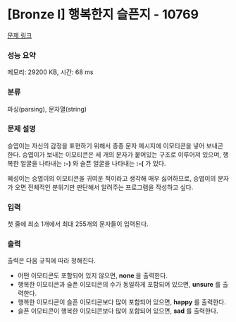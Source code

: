 # [Bronze I] 행복한지 슬픈지 - 10769 

[문제 링크](https://www.acmicpc.net/problem/10769) 

### 성능 요약

메모리: 29200 KB, 시간: 68 ms

### 분류

파싱(parsing), 문자열(string)

### 문제 설명

<p>승엽이는 자신의 감정을 표현하기 위해서 종종 문자 메시지에 이모티콘을 넣어 보내곤 한다. 승엽이가 보내는 이모티콘은 세 개의 문자가 붙어있는 구조로 이루어져 있으며, 행복한 얼굴을 나타내는 <strong>:-)</strong> 와 슬픈 얼굴을 나타내는 <strong>:-(</strong> 가 있다.</p>

<p>혜성이는 승엽이의 이모티콘을 귀여운 척이라고 생각해 매우 싫어하므로, 승엽이의 문자가 오면 전체적인 분위기만 판단해서 알려주는 프로그램을 작성하고 싶다.</p>

### 입력 

 <p>첫 줄에 최소 1개에서 최대 255개의 문자들이 입력된다.</p>

### 출력 

 <p>출력은 다음 규칙에 따라 정해진다.</p>

<ul>
	<li>어떤 이모티콘도 포함되어 있지 않으면, <strong>none </strong>을 출력한다.</li>
	<li>행복한 이모티콘과 슬픈 이모티콘의 수가 동일하게 포함되어 있으면, <strong>unsure</strong> 를 출력한다.</li>
	<li>행복한 이모티콘이 슬픈 이모티콘보다 많이 포함되어 있으면, <strong>happy</strong> 를 출력한다.</li>
	<li>슬픈 이모티콘이 행복한 이모티콘보다 많이 포함되어 있으면, <strong>sad</strong> 를 출력한다.</li>
</ul>

